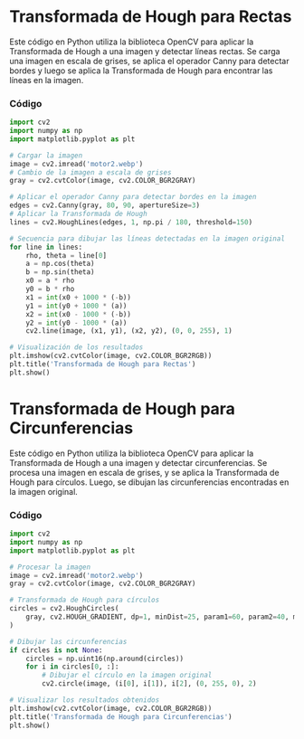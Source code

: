 # Transformada de Hough para Rectas

Este código en Python utiliza la biblioteca OpenCV para aplicar la Transformada de Hough a una imagen y detectar líneas rectas. Se carga una imagen en escala de grises, se aplica el operador Canny para detectar bordes y luego se aplica la Transformada de Hough para encontrar las líneas en la imagen.

### Código

```python
import cv2
import numpy as np
import matplotlib.pyplot as plt

# Cargar la imagen
image = cv2.imread('motor2.webp')
# Cambio de la imagen a escala de grises
gray = cv2.cvtColor(image, cv2.COLOR_BGR2GRAY)

# Aplicar el operador Canny para detectar bordes en la imagen
edges = cv2.Canny(gray, 80, 90, apertureSize=3)
# Aplicar la Transformada de Hough
lines = cv2.HoughLines(edges, 1, np.pi / 180, threshold=150)

# Secuencia para dibujar las líneas detectadas en la imagen original
for line in lines:
    rho, theta = line[0]
    a = np.cos(theta)
    b = np.sin(theta)
    x0 = a * rho
    y0 = b * rho
    x1 = int(x0 + 1000 * (-b))
    y1 = int(y0 + 1000 * (a))
    x2 = int(x0 - 1000 * (-b))
    y2 = int(y0 - 1000 * (a))
    cv2.line(image, (x1, y1), (x2, y2), (0, 0, 255), 1)

# Visualización de los resultados
plt.imshow(cv2.cvtColor(image, cv2.COLOR_BGR2RGB))
plt.title('Transformada de Hough para Rectas')
plt.show()
```
# Transformada de Hough para Circunferencias

Este código en Python utiliza la biblioteca OpenCV para aplicar la Transformada de Hough a una imagen y detectar circunferencias. Se procesa una imagen en escala de grises, y se aplica la Transformada de Hough para círculos. Luego, se dibujan las circunferencias encontradas en la imagen original.

### Código

```python
import cv2
import numpy as np
import matplotlib.pyplot as plt

# Procesar la imagen
image = cv2.imread('motor2.webp')
gray = cv2.cvtColor(image, cv2.COLOR_BGR2GRAY)

# Transformada de Hough para círculos
circles = cv2.HoughCircles(
    gray, cv2.HOUGH_GRADIENT, dp=1, minDist=25, param1=60, param2=40, minRadius=15, maxRadius=40
)

# Dibujar las circunferencias
if circles is not None:
    circles = np.uint16(np.around(circles))
    for i in circles[0, :]:
        # Dibujar el círculo en la imagen original
        cv2.circle(image, (i[0], i[1]), i[2], (0, 255, 0), 2)

# Visualizar los resultados obtenidos
plt.imshow(cv2.cvtColor(image, cv2.COLOR_BGR2RGB))
plt.title('Transformada de Hough para Circunferencias')
plt.show()

